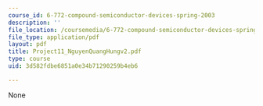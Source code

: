 ```yaml
---
course_id: 6-772-compound-semiconductor-devices-spring-2003
description: ''
file_location: /coursemedia/6-772-compound-semiconductor-devices-spring-2003/3d582fdbe6851a0e34b71290259b4eb6_Project11_NguyenQuangHungv2.pdf
file_type: application/pdf
layout: pdf
title: Project11_NguyenQuangHungv2.pdf
type: course
uid: 3d582fdbe6851a0e34b71290259b4eb6

---
```

None